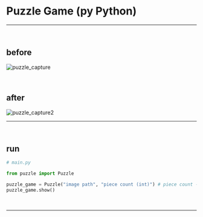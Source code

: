 
# Puzzle Game (py Python)

-----

<br/>

## before

![puzzle_capture](https://user-images.githubusercontent.com/71556009/180827319-704883f5-3b01-4643-8f1a-d74c22ecc180.PNG)

<br/>

## after

![puzzle_capture2](https://user-images.githubusercontent.com/71556009/180827779-eb79a08e-4b55-4cfb-8216-c2de6c996248.PNG)

-----

<br/>

## run

```python
# main.py

from puzzle import Puzzle

puzzle_game = Puzzle("image path", "piece count (int)") # piece count -> 4 : easy, 9 : normal, 16 : hard, 25 : so hard
puzzle_game.show()

```

<br/>

-----

<br/>